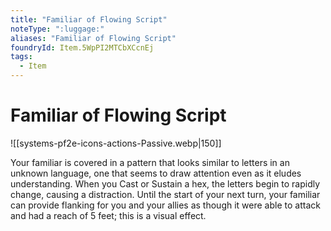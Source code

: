 ```yaml
---
title: "Familiar of Flowing Script"
noteType: ":luggage:"
aliases: "Familiar of Flowing Script"
foundryId: Item.5WpPI2MTCbXCcnEj
tags:
  - Item
---
```


# Familiar of Flowing Script
![[systems-pf2e-icons-actions-Passive.webp|150]]

Your familiar is covered in a pattern that looks similar to letters in an unknown language, one that seems to draw attention even as it eludes understanding. When you Cast or Sustain a hex, the letters begin to rapidly change, causing a distraction. Until the start of your next turn, your familiar can provide flanking for you and your allies as though it were able to attack and had a reach of 5 feet; this is a visual effect.
